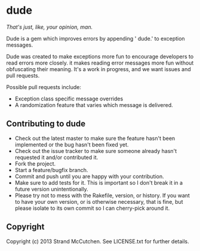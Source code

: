 # dude

_That's just, like, your opinion, man._

Dude is a gem which improves errors by appending ' dude.' to exception messages.

Dude was created to make exceptions more fun to encourage developers to read errors more closely. it makes reading error messages more fun without obfuscating their meaning. It's a work in progress, and we want issues and pull requests.

Possible pull requests include:
- Exception class specific message overrides
- A randomization feature that varies which message is delivered.

## Contributing to dude

* Check out the latest master to make sure the feature hasn't been implemented or the bug hasn't been fixed yet.
* Check out the issue tracker to make sure someone already hasn't requested it and/or contributed it.
* Fork the project.
* Start a feature/bugfix branch.
* Commit and push until you are happy with your contribution.
* Make sure to add tests for it. This is important so I don't break it in a future version unintentionally.
* Please try not to mess with the Rakefile, version, or history. If you want to have your own version, or is otherwise necessary, that is fine, but please isolate to its own commit so I can cherry-pick around it.

## Copyright

Copyright (c) 2013 Strand McCutchen. See LICENSE.txt for
further details.

